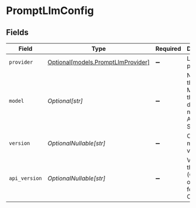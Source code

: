 # PromptLlmConfig


## Fields

| Field                                                                 | Type                                                                  | Required                                                              | Description                                                           | Example                                                               |
| --------------------------------------------------------------------- | --------------------------------------------------------------------- | --------------------------------------------------------------------- | --------------------------------------------------------------------- | --------------------------------------------------------------------- |
| `provider`                                                            | [Optional[models.PromptLlmProvider]](../models/promptllmprovider.md)  | :heavy_minus_sign:                                                    | LLM API provider.                                                     |                                                                       |
| `model`                                                               | *Optional[str]*                                                       | :heavy_minus_sign:                                                    | Name of the model. Must match the deployment name in Azure AI Studio. | gpt-4o                                                                |
| `version`                                                             | *OptionalNullable[str]*                                               | :heavy_minus_sign:                                                    | Optional model version.                                               | 2024-05-13                                                            |
| `api_version`                                                         | *OptionalNullable[str]*                                               | :heavy_minus_sign:                                                    | Version of the API. (Currently only used for Azure OpenAI.)           | 2024-06-01                                                            |